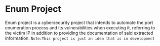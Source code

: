 
# Enum Project
Enum project is a cybersecurity project that intends to automate the port enumeration process and its vulnerabilities when executing it, referring to the victim IP in addition to providing the documentation of said extracted information.
`Note:This project is just an idea that is in development`
